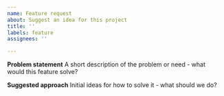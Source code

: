 ```yaml
---
name: Feature request
about: Suggest an idea for this project
title: ''
labels: feature
assignees: ''

---
```


**Problem statement**
A short description of the problem or need - what would this feature solve?

**Suggested approach**
Initial ideas for how to solve it - what should we do?
